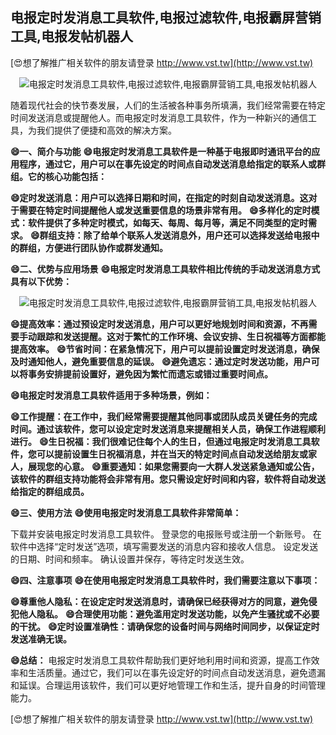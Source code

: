## **电报定时发消息工具软件,电报过滤软件,电报霸屏营销工具,电报发帖机器人**

[😍想了解推广相关软件的朋友请登录 http://www.vst.tw](http://www.vst.tw)

 <center><img src="https://vst.tw/MP4/tuiguang/png/3.png" alt="电报定时发消息工具软件,电报过滤软件,电报霸屏营销工具,电报发帖机器人"></center>

随着现代社会的快节奏发展，人们的生活被各种事务所填满，我们经常需要在特定时间发送消息或提醒他人。而电报定时发消息工具软件，作为一种新兴的通信工具，为我们提供了便捷和高效的解决方案。

**😄一、简介与功能**
**😄电报定时发消息工具软件是一种基于电报即时通讯平台的应用程序，通过它，用户可以在事先设定的时间点自动发送消息给指定的联系人或群组。它的核心功能包括：**

**😄定时发送消息：用户可以选择日期和时间，在指定的时刻自动发送消息。这对于需要在特定时间提醒他人或发送重要信息的场景非常有用。**
**😄多样化的定时模式：软件提供了多种定时模式，如每天、每周、每月等，满足不同类型的定时需求。**
**😄群组支持：除了给单个联系人发送消息外，用户还可以选择发送给电报中的群组，方便进行团队协作或群发通知。**

**😄二、优势与应用场景**
**😄电报定时发消息工具软件相比传统的手动发送消息方式具有以下优势：**

 <center><img src="https://vst.tw/MP4/tuiguang/png/5.png" alt="电报定时发消息工具软件,电报过滤软件,电报霸屏营销工具,电报发帖机器人"></center>

**😄提高效率：通过预设定时发送消息，用户可以更好地规划时间和资源，不再需要手动跟踪和发送提醒。这对于繁忙的工作环境、会议安排、生日祝福等方面都能提高效率。**
**😄节省时间：在紧急情况下，用户可以提前设置定时发送消息，确保及时通知他人，避免重要信息的延误。**
**😄避免遗忘：通过定时发送功能，用户可以将事务安排提前设置好，避免因为繁忙而遗忘或错过重要时间点。**

**😄电报定时发消息工具软件适用于多种场景，例如：**

**😄工作提醒：在工作中，我们经常需要提醒其他同事或团队成员关键任务的完成时间。通过该软件，您可以设定定时发送消息来提醒相关人员，确保工作进程顺利进行。**
**😄生日祝福：我们很难记住每个人的生日，但通过电报定时发消息工具软件，您可以提前设置生日祝福消息，并在当天的特定时间点自动发送给朋友或家人，展现您的心意。**
**😄重要通知：如果您需要向一大群人发送紧急通知或公告，该软件的群组支持功能将会非常有用。您只需设定好时间和内容，软件将自动发送给指定的群组成员。**

**😄三、使用方法**
**😄使用电报定时发消息工具软件非常简单：**

下载并安装电报定时发消息工具软件。
登录您的电报账号或注册一个新账号。
在软件中选择“定时发送”选项，填写需要发送的消息内容和接收人信息。
设定发送的日期、时间和频率。
确认设置并保存，等待定时发送生效。

**😄四、注意事项**
**😄在使用电报定时发消息工具软件时，我们需要注意以下事项：**

**😄尊重他人隐私：在设定定时发送消息时，请确保已经获得对方的同意，避免侵犯他人隐私。**
**😄合理使用功能：避免滥用定时发送功能，以免产生骚扰或不必要的干扰。**
**😄定时设置准确性：请确保您的设备时间与网络时间同步，以保证定时发送准确无误。**

**😄总结：**
电报定时发消息工具软件帮助我们更好地利用时间和资源，提高工作效率和生活质量。通过它，我们可以在事先设定好的时间点自动发送消息，避免遗漏和延误。合理运用该软件，我们可以更好地管理工作和生活，提升自身的时间管理能力。

[😍想了解推广相关软件的朋友请登录 http://www.vst.tw](http://www.vst.tw)



